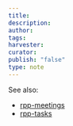 ```yaml
---
title: 
description: 
author: 
tags: 
harvester: 
curator: 
publish: "false"
type: note
---
```



See also: 
- [rpp-meetings](notes/rpp/rpp-archive/rpp-meetings/rpp-meetings.md)
- [rpp-tasks](notes/rpp/rpp-archive/rpp-tasks/rpp-tasks.md)